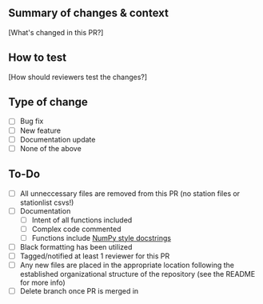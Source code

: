 ## Summary of changes & context
[What's changed in this PR?]

## How to test 
[How should reviewers test the changes?] 

## Type of change
- [ ] Bug fix
- [ ] New feature
- [ ] Documentation update
- [ ] None of the above  

## To-Do
- [ ] All unneccessary files are removed from this PR (no station files or stationlist csvs!)
- [ ] Documentation
  - [ ] Intent of all functions included
  - [ ] Complex code commented
  - [ ] Functions include [NumPy style docstrings](https://sphinxcontrib-napoleon.readthedocs.io/en/latest/example_numpy.html) 
- [ ] Black formatting has been utilized
- [ ] Tagged/notified at least 1 reviewer for this PR
- [ ] Any new files are placed in the appropriate location following the established organizational structure of the repository (see the README for more info)
- [ ] Delete branch once PR is merged in
